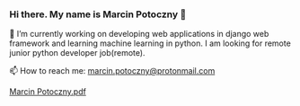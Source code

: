 ### Hi there. My name is Marcin Potoczny 👋

🌱 I’m currently working on developing web applications in django web framework and learning machine learning in python. I am looking for remote junior python developer job(remote).

📫 How to reach me: 
marcin.potoczny@protonmail.com


[Marcin Potoczny.pdf](https://github.com/marpot/marpot/files/13392061/Marcin.Potoczny.pdf)
